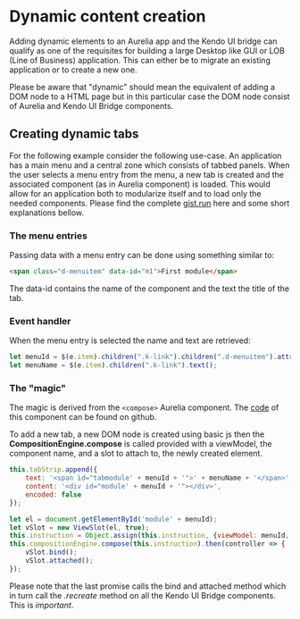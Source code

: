 # Dynamic content creation

Adding dynamic elements to an Aurelia app and the Kendo UI bridge can qualify as one of the requisites for building a large Desktop like GUI or LOB (Line of Business) application. This can either be to migrate an existing application or to create a new one.

Please be aware that "dynamic" should mean the equivalent of adding a DOM node to a HTML page but in this particular case the DOM node consist of Aurelia and Kendo UI Bridge components.

## Creating dynamic tabs

For the following example consider the following use-case. An application has a main menu and a central zone which consists of tabbed panels. When the user selects a menu entry from the menu, a new tab is created and the associated component (as in Aurelia component) is loaded. This would allow for an application both to modularize itself and to load only the needed components. Please find the complete [gist.run](https://gist.run/?id=b3df9d740a3cf3d31098c83c9ffe8614https://gist.run/?id=b3df9d740a3cf3d31098c83c9ffe8614) here and some short explanations bellow.

### The menu entries

Passing data with a menu entry can be done using something similar to:

```HTML
<span class="d-menuitem" data-id="m1">First module</span>
```

The data-id contains the name of the component and the text the title of the tab.

### Event handler

When the menu entry is selected the name and text are retrieved:

```javascript
let menuId = $(e.item).children(".k-link").children(".d-menuitem").attr("data-id");
let menuName = $(e.item).children(".k-link").text();
```

### The "magic"

The magic is derived from the `<compose>` Aurelia component. The [code](https://github.com/aurelia/templating-resources/blob/75dcc209fafc441dfc637c5e4232a076f81a9dbc/dist/aurelia-templating-resources.js) of this component can be found on github.

To add a new tab, a new DOM node is created using basic js then the **CompositionEngine.compose** is called provided with a viewModel, the component name, and a slot to attach to, the newly created element. 

```javascript
this.tabStrip.append({
    text: '<span id="tabmodule' + menuId + '">' + menuName + '</span>',
    content: '<div id="module' + menuId + '"></div>',
    encoded: false
});

let el = document.getElementById('module' + menuId);
let vSlot = new ViewSlot(el, true);
this.instruction = Object.assign(this.instruction, {viewModel: menuId, host: el, viewSlot: vSlot});
this.compositionEngine.compose(this.instruction).then(controller => {
    vSlot.bind();
    vSlot.attached();
});
```

Please note that the last promise calls the bind and attached method which in turn call the *.recreate* method on all the Kendo UI Bridge components. This is *important*.
